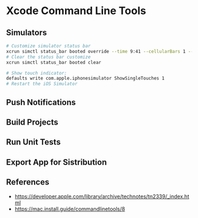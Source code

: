 # Xcode Command Line Tools

## Simulators

```bash
# Customize simulator status bar
xcrun simctl status_bar booted override --time 9:41 --cellularBars 1 --wifiBars 1 --batteryLevel 8
# Clear the status bar customize
xcrun simctl status_bar booted clear
```

```bash
# Show touch indicator:
defaults write com.apple.iphonesimulator ShowSingleTouches 1
# Restart the iOS Simulator
```

## Push Notifications

## Build Projects

## Run Unit Tests

## Export App for Sistribution

## References

- <https://developer.apple.com/library/archive/technotes/tn2339/_index.html>
- <https://mac.install.guide/commandlinetools/8>
